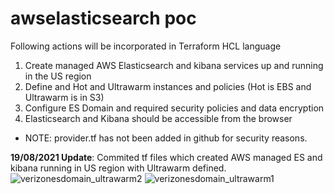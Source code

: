 # awselasticsearch poc
Following actions will be incorporated in Terraform HCL language

1.	Create managed AWS Elasticsearch and kibana services up and running in the US region
2.	Define and Hot and Ultrawarm instances and policies (Hot is EBS and Ultrawarm is in S3) 
3.	Configure ES Domain and required security policies and data encryption
4.	Elasticsearch and Kibana should be accessible from the browser

* NOTE: provider.tf has not been added in github for security reasons.

**19/08/2021 Update**: Commited tf files which created AWS managed ES and kibana running in US region with Ultrawarm defined.
![verizonesdomain_ultrawarm2](https://user-images.githubusercontent.com/12508591/130062092-388782f0-508e-4f0d-8fe1-e51ba950e36b.jpg)
![verizonesdomain_ultrawarm1](https://user-images.githubusercontent.com/12508591/130062102-3a7de2c5-b373-4b91-b972-fee4b61a5056.jpg)
